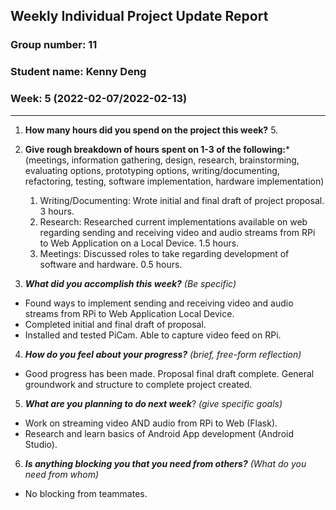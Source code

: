 ## Weekly Individual Project Update Report
### Group number: 11
### Student name: Kenny Deng
### Week: 5 (2022-02-07/2022-02-13)
___
1. **How many hours did you spend on the project this week?** 5.

2. **Give rough breakdown of hours spent on 1-3 of the following:***
   (meetings, information gathering, design, research, brainstorming, evaluating options, prototyping options, writing/documenting, refactoring, testing, software implementation, hardware implementation)
   1. Writing/Documenting: Wrote initial and final draft of project proposal. 3 hours.
   2. Research: Researched current implementations available on web regarding sending and receiving video and audio streams from RPi to Web Application on a Local Device. 1.5 hours.
   3. Meetings: Discussed roles to take regarding development of software and hardware. 0.5 hours.   
3. ***What did you accomplish this week?*** _(Be specific)_
  - Found ways to implement sending and receiving video and audio streams from RPi to Web Application Local Device.
  - Completed initial and final draft of proposal. 
  - Installed and tested PiCam. Able to capture video feed on RPi.
4. ***How do you feel about your progress?*** _(brief, free-form reflection)_
  - Good progress has been made. Proposal final draft complete. General groundwork and structure to complete project created.
5. ***What are you planning to do next week***? _(give specific goals)_
  - Work on streaming video AND audio from RPi to Web (Flask).
  - Research and learn basics of Android App development (Android Studio).
6. ***Is anything blocking you that you need from others?*** _(What do you need from whom)_
  - No blocking from teammates.
